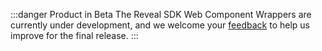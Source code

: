 :::danger Product in Beta
The Reveal SDK Web Component Wrappers are currently under development, and we welcome your [feedback](https://github.com/RevealBi/reveal-sdk-wc-wrappers/issues) to help us improve for the final release.
:::